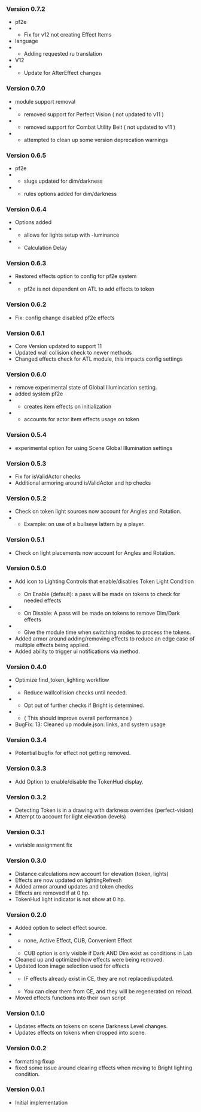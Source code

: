 ### Version 0.7.2
* pf2e
* * Fix for v12 not creating Effect Items
* language
* * Adding requested ru translation
* V12
* * Update for AfterEffect changes

### Version 0.7.0
* module support removal
* * removed support for Perfect Vision ( not updated to v11 )
* * removed support for Combat Utility Belt ( not updated to v11 )
* * attempted to clean up some version deprecation warnings

### Version 0.6.5
* pf2e
* * slugs updated for dim/darkness
* * rules options added for dim/darkness

### Version 0.6.4
* Options added
* * allows for lights setup with -luminance
* * Calculation Delay

### Version 0.6.3
* Restored effects option to config for pf2e system
* * pf2e is not dependent on ATL to add effects to token

### Version 0.6.2
* Fix: config change disabled pf2e effects

### Version 0.6.1
* Core Version updated to support 11
* Updated wall collision check to newer methods
* Changed effects check for ATL module, this impacts config settings

### Version 0.6.0
* remove experimental state of Global Illumincation setting.
* added system pf2e
* * creates item effects on initialization
* * accounts for actor item effects usage on token

### Version 0.5.4
* experimental option for using Scene Global Illumination settings

### Version 0.5.3
* Fix for isValidActor checks
* Additional armoring around isValidActor and hp checks

### Version 0.5.2
* Check on token light sources now account for Angles and Rotation.
* * Example: on use of a bullseye lattern by a player.

### Version 0.5.1
* Check on light placements now account for Angles and Rotation.

### Version 0.5.0
* Add icon to Lighting Controls that enable/disables Token Light Condition
* * On Enable (default): a pass will be made on tokens to check for needed effects
* * On Disable: A pass will be made on tokens to remove Dim/Dark effects
* * Give the module time when switching modes to process the tokens.
* Added armor around adding/removing effects to reduce an edge case of multiple effects being applied.
* Added ability to trigger ui notifications via method.

### Version 0.4.0
* Optimize find_token_lighting workflow
* * Reduce wallcollision checks until needed.
* * Opt out of further checks if Bright is determined.
* * ( This should improve overall performance )
* BugFix: 13: Cleaned up module.json: links, and system usage

### Version 0.3.4
* Potential bugfix for effect not getting removed.

### Version 0.3.3
* Add Option to enable/disable the TokenHud display.

### Version 0.3.2
* Detecting Token is in a drawing with darkness overrides (perfect-vision)
* Attempt to account for light elevation (levels)

### Version 0.3.1
* variable assignment fix

### Version 0.3.0
* Distance calculations now account for elevation (token, lights)
* Effects are now updated on lightingRefresh
* Added armor around updates and token checks
* Effects are removed if at 0 hp.
* TokenHud light indicator is not show at 0 hp.

### Version 0.2.0
* Added option to select effect source.
* * none, Active Effect, CUB, Convenient Effect
* * CUB option is only visible if Dark AND Dim exist as conditions in Lab
* Cleaned up and optimized how effects were being removed.
* Updated Icon image selection used for effects
* * IF effects already exist in CE, they are not replaced/updated.
* * You can clear them from CE, and they will be regenerated on reload.
* Moved effects functions into their own script

### Version 0.1.0
* Updates effects on tokens on scene Darkness Level changes.
* Updates effects on tokens when dropped into scene.

### Version 0.0.2
* formatting fixup
* fixed some issue around clearing effects when moving to Bright lighting condition.

### Version 0.0.1
* Initial implementation